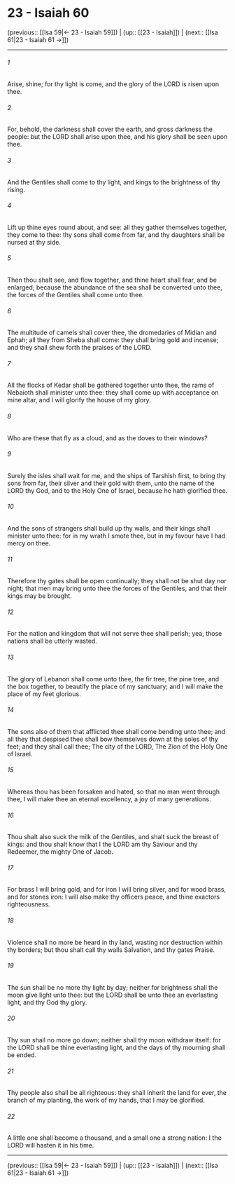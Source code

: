 # 23 - Isaiah 60

(previous:: [[Isa 59|← 23 - Isaiah 59]]) | (up:: [[23 - Isaiah]]) | (next:: [[Isa 61|23 - Isaiah 61 →]])

***


###### 1 
Arise, shine; for thy light is come, and the glory of the LORD is risen upon thee. 

###### 2 
For, behold, the darkness shall cover the earth, and gross darkness the people: but the LORD shall arise upon thee, and his glory shall be seen upon thee. 

###### 3 
And the Gentiles shall come to thy light, and kings to the brightness of thy rising. 

###### 4 
Lift up thine eyes round about, and see: all they gather themselves together, they come to thee: thy sons shall come from far, and thy daughters shall be nursed at thy side. 

###### 5 
Then thou shalt see, and flow together, and thine heart shall fear, and be enlarged; because the abundance of the sea shall be converted unto thee, the forces of the Gentiles shall come unto thee. 

###### 6 
The multitude of camels shall cover thee, the dromedaries of Midian and Ephah; all they from Sheba shall come: they shall bring gold and incense; and they shall shew forth the praises of the LORD. 

###### 7 
All the flocks of Kedar shall be gathered together unto thee, the rams of Nebaioth shall minister unto thee: they shall come up with acceptance on mine altar, and I will glorify the house of my glory. 

###### 8 
Who are these that fly as a cloud, and as the doves to their windows? 

###### 9 
Surely the isles shall wait for me, and the ships of Tarshish first, to bring thy sons from far, their silver and their gold with them, unto the name of the LORD thy God, and to the Holy One of Israel, because he hath glorified thee. 

###### 10 
And the sons of strangers shall build up thy walls, and their kings shall minister unto thee: for in my wrath I smote thee, but in my favour have I had mercy on thee. 

###### 11 
Therefore thy gates shall be open continually; they shall not be shut day nor night; that men may bring unto thee the forces of the Gentiles, and that their kings may be brought. 

###### 12 
For the nation and kingdom that will not serve thee shall perish; yea, those nations shall be utterly wasted. 

###### 13 
The glory of Lebanon shall come unto thee, the fir tree, the pine tree, and the box together, to beautify the place of my sanctuary; and I will make the place of my feet glorious. 

###### 14 
The sons also of them that afflicted thee shall come bending unto thee; and all they that despised thee shall bow themselves down at the soles of thy feet; and they shall call thee; The city of the LORD, The Zion of the Holy One of Israel. 

###### 15 
Whereas thou has been forsaken and hated, so that no man went through thee, I will make thee an eternal excellency, a joy of many generations. 

###### 16 
Thou shalt also suck the milk of the Gentiles, and shalt suck the breast of kings: and thou shalt know that I the LORD am thy Saviour and thy Redeemer, the mighty One of Jacob. 

###### 17 
For brass I will bring gold, and for iron I will bring silver, and for wood brass, and for stones iron: I will also make thy officers peace, and thine exactors righteousness. 

###### 18 
Violence shall no more be heard in thy land, wasting nor destruction within thy borders; but thou shalt call thy walls Salvation, and thy gates Praise. 

###### 19 
The sun shall be no more thy light by day; neither for brightness shall the moon give light unto thee: but the LORD shall be unto thee an everlasting light, and thy God thy glory. 

###### 20 
Thy sun shall no more go down; neither shall thy moon withdraw itself: for the LORD shall be thine everlasting light, and the days of thy mourning shall be ended. 

###### 21 
Thy people also shall be all righteous: they shall inherit the land for ever, the branch of my planting, the work of my hands, that I may be glorified. 

###### 22 
A little one shall become a thousand, and a small one a strong nation: I the LORD will hasten it in his time.

***

(previous:: [[Isa 59|← 23 - Isaiah 59]]) | (up:: [[23 - Isaiah]]) | (next:: [[Isa 61|23 - Isaiah 61 →]])
